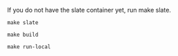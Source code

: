 If you do not have the slate container yet, run make slate.
```
make slate
```

```
make build
```

```
make run-local
```
